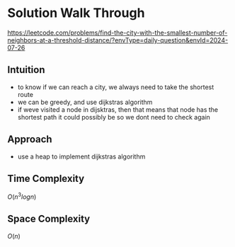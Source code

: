 # Solution Walk Through
https://leetcode.com/problems/find-the-city-with-the-smallest-number-of-neighbors-at-a-threshold-distance/?envType=daily-question&envId=2024-07-26

## Intuition
- to know if we can reach a city, we always need to take the shortest route
- we can be greedy, and use dijkstras algorithm
- if weve visited a node in dijsktras, then that means that node has the shortest path it could possibly be so we dont need to check again

## Approach
- use a heap to implement dijkstras algorithm


## Time Complexity
$O(n^3logn)$

## Space Complexity
$O(n)$



